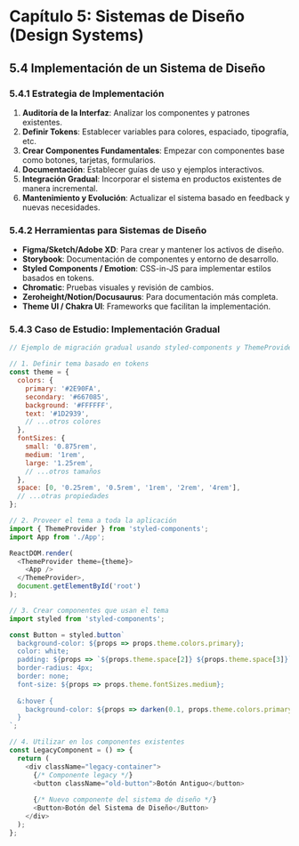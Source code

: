 # Capítulo 5: Sistemas de Diseño (Design Systems)

## 5.4 Implementación de un Sistema de Diseño

### 5.4.1 Estrategia de Implementación

1. **Auditoría de la Interfaz**: Analizar los componentes y patrones existentes.
2. **Definir Tokens**: Establecer variables para colores, espaciado, tipografía, etc.
3. **Crear Componentes Fundamentales**: Empezar con componentes base como botones, tarjetas, formularios.
4. **Documentación**: Establecer guías de uso y ejemplos interactivos.
5. **Integración Gradual**: Incorporar el sistema en productos existentes de manera incremental.
6. **Mantenimiento y Evolución**: Actualizar el sistema basado en feedback y nuevas necesidades.

### 5.4.2 Herramientas para Sistemas de Diseño

- **Figma/Sketch/Adobe XD**: Para crear y mantener los activos de diseño.
- **Storybook**: Documentación de componentes y entorno de desarrollo.
- **Styled Components / Emotion**: CSS-in-JS para implementar estilos basados en tokens.
- **Chromatic**: Pruebas visuales y revisión de cambios.
- **Zeroheight/Notion/Docusaurus**: Para documentación más completa.
- **Theme UI / Chakra UI**: Frameworks que facilitan la implementación.

### 5.4.3 Caso de Estudio: Implementación Gradual

```javascript
// Ejemplo de migración gradual usando styled-components y ThemeProvider

// 1. Definir tema basado en tokens
const theme = {
  colors: {
    primary: '#2E90FA',
    secondary: '#667085',
    background: '#FFFFFF',
    text: '#1D2939',
    // ...otros colores
  },
  fontSizes: {
    small: '0.875rem',
    medium: '1rem',
    large: '1.25rem',
    // ...otros tamaños
  },
  space: [0, '0.25rem', '0.5rem', '1rem', '2rem', '4rem'],
  // ...otras propiedades
};

// 2. Proveer el tema a toda la aplicación
import { ThemeProvider } from 'styled-components';
import App from './App';

ReactDOM.render(
  <ThemeProvider theme={theme}>
    <App />
  </ThemeProvider>,
  document.getElementById('root')
);

// 3. Crear componentes que usan el tema
import styled from 'styled-components';

const Button = styled.button`
  background-color: ${props => props.theme.colors.primary};
  color: white;
  padding: ${props => `${props.theme.space[2]} ${props.theme.space[3]}`};
  border-radius: 4px;
  border: none;
  font-size: ${props => props.theme.fontSizes.medium};
  
  &:hover {
    background-color: ${props => darken(0.1, props.theme.colors.primary)};
  }
`;

// 4. Utilizar en los componentes existentes
const LegacyComponent = () => {
  return (
    <div className="legacy-container">
      {/* Componente legacy */}
      <button className="old-button">Botón Antiguo</button>
      
      {/* Nuevo componente del sistema de diseño */}
      <Button>Botón del Sistema de Diseño</Button>
    </div>
  );
};
```
